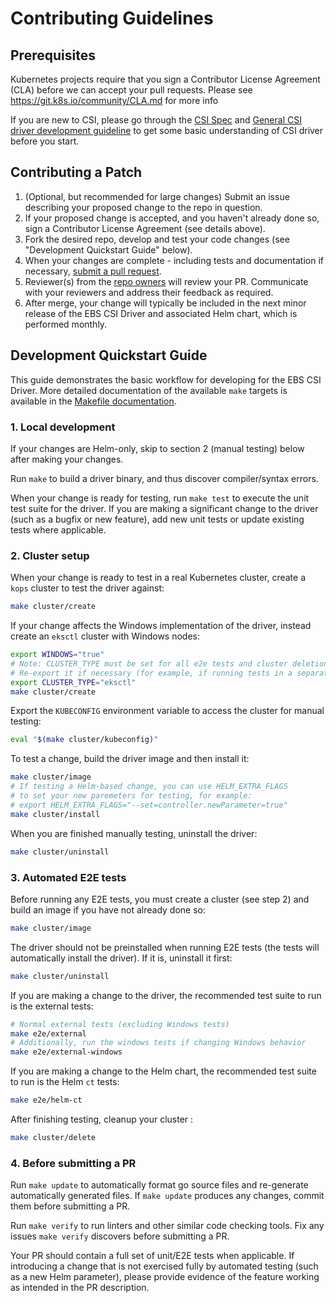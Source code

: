 # Contributing Guidelines

## Prerequisites

Kubernetes projects require that you sign a Contributor License Agreement (CLA) before we can accept your pull requests.  Please see https://git.k8s.io/community/CLA.md for more info

If you are new to CSI, please go through the [CSI Spec](https://github.com/container-storage-interface/spec/blob/master/spec.md) and [General CSI driver development guideline](https://kubernetes-csi.github.io/docs/developing.html) to get some basic understanding of CSI driver before you start.

## Contributing a Patch

1. (Optional, but recommended for large changes) Submit an issue describing your proposed change to the repo in question.
1. If your proposed change is accepted, and you haven't already done so, sign a Contributor License Agreement (see details above).
1. Fork the desired repo, develop and test your code changes (see "Development Quickstart Guide" below).
1. When your changes are complete - including tests and documentation if necessary, [submit a pull request](https://github.com/kubernetes-sigs/aws-ebs-csi-driver/compare).
1. Reviewer(s) from the [repo owners](OWNERS) will review your PR. Communicate with your reviewers and address their feedback as required.
1. After merge, your change will typically be included in the next minor release of the EBS CSI Driver and associated Helm chart, which is performed monthly.

## Development Quickstart Guide

This guide demonstrates the basic workflow for developing for the EBS CSI Driver. More detailed documentation of the available `make` targets is available in the [Makefile documentation](docs/makefile.md).

### 1. Local development

If your changes are Helm-only, skip to section 2 (manual testing) below after making your changes.

Run `make` to build a driver binary, and thus discover compiler/syntax errors. 

When your change is ready for testing, run `make test` to execute the unit test suite for the driver. If you are making a significant change to the driver (such as a bugfix or new feature), add new unit tests or update existing tests where applicable.

### 2. Cluster setup

When your change is ready to test in a real Kubernetes cluster, create a `kops` cluster to test the driver against:
```bash
make cluster/create
```

If your change affects the Windows implementation of the driver, instead create an `eksctl` cluster with Windows nodes:
```bash
export WINDOWS="true"
# Note: CLUSTER_TYPE must be set for all e2e tests and cluster deletion
# Re-export it if necessary (for example, if running tests in a separate terminal tab)
export CLUSTER_TYPE="eksctl"
make cluster/create
```

Export the `KUBECONFIG` environment variable to access the cluster for manual testing:
```bash
eval "$(make cluster/kubeconfig)"
```

To test a change, build the driver image and then install it:
```bash
make cluster/image
# If testing a Helm-based change, you can use HELM_EXTRA_FLAGS
# to set your new paremeters for testing, for example:
# export HELM_EXTRA_FLAGS="--set=controller.newParameter=true"
make cluster/install
```

When you are finished manually testing, uninstall the driver:
```bash
make cluster/uninstall
```

### 3. Automated E2E tests

Before running any E2E tests, you must create a cluster (see step 2) and build an image if you have not already done so:
```bash
make cluster/image
```

The driver should not be preinstalled when running E2E tests (the tests will automatically install the driver). If it is, uninstall it first:
```bash
make cluster/uninstall
```

If you are making a change to the driver, the recommended test suite to run is the external tests:
```bash
# Normal external tests (excluding Windows tests)
make e2e/external
# Additionally, run the windows tests if changing Windows behavior
make e2e/external-windows
```

If you are making a change to the Helm chart, the recommended test suite to run is the Helm `ct` tests:
```bash
make e2e/helm-ct
```

After finishing testing, cleanup your cluster :
```bash
make cluster/delete
```

### 4. Before submitting a PR

Run `make update` to automatically format go source files and re-generate automatically generated files. If `make update` produces any changes, commit them before submitting a PR.

Run `make verify` to run linters and other similar code checking tools. Fix any issues `make verify` discovers before submitting a PR.

Your PR should contain a full set of unit/E2E tests when applicable. If introducing a change that is not exercised fully by automated testing (such as a new Helm parameter), please provide evidence of the feature working as intended in the PR description.
